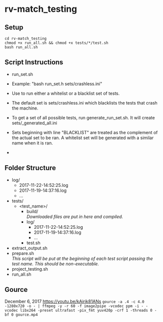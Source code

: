 # rv-match_testing

## Setup

```
cd rv-match_testing
chmod +x run_all.sh && chmod +x tests/*/test.sh
bash run_all.sh
```

## Script Instructions

- run_set.sh
 - Example: "bash run_set.h sets/crashless.ini"
 - Use to run either a whitelist or a blacklist set of tests.
 - The default set is sets/crashless.ini which blacklists the tests that crash the machine.
 - To get a set of all possible tests, run generate_run_set.sh. It will create sets/_generated_all.ini
 - Sets beginning with line "BLACKLIST" are treated as the complement of the actual set to be ran. A whitelist set will be generated with a similar name when it is ran.

- 

## Folder Structure

- log/
  - 2017-11-22-14:52:25.log
  - 2017-11-19-14:37:16.log
  - ...
- tests/
  - <test_name>/
    - build/  
      _Downloaded files are put in here and compiled._
    - log/
      - 2017-11-22-14:52:25.log
      - 2017-11-19-14:37:16.log
      - ...
    - test.sh
- extract_output.sh
- prepare.sh  
  _This script will be put at the beginning of each test script passing the test name. This should be non-executable._
- project_testing.sh
- run_all.sh

## Gource
December 6, 2017
https://youtu.be/kAirik81ANs
`gource -a .4 -c 4.0 -1280x720 -o - | ffmpeg -y -r 60 -f image2pipe -vcodec ppm -i - -vcodec libx264 -preset ultrafast -pix_fmt yuv420p -crf 1 -threads 0 -bf 0 gource.mp4`
